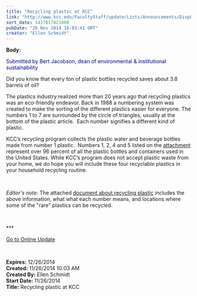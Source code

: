 ```yaml
---
title: "Recycling plastic at KCC"
link: "http://www.kcc.edu/FacultyStaff/update/Lists/Announcements/DispForm.aspx?ID=1749"
sort_date: 1417017821000
pubDate: "26 Nov 2014 16:03:41 GMT"
creator: "Ellen Schmidt"
---
```


<div><b>Body:</b> <div class="ExternalClass0881555AB8014E05B2128F4DBA577176"><p><span style="color:darkblue">​Submitted by Bert Jacobson, dean of environmental &amp; institutional sustainability</span></p>
<p><span style="color:darkblue"></span>Did you know that every ton of plastic bottles recycled saves about 3.8 barrels of oil?</p>
<p>The plastics industry realized more than 20 years ago that recycling plastics was an eco-friendly endeavor. Back in 1988 a numbering system was created to make the sorting of the different plastics easier for everyone. The numbers 1 to 7 are surrounded by the circle of triangles, usually at the bottom of the plastic article.  Each number signifies a different kind of plastic. </p>
<p>KCC’s recycling program collects the plastic water and beverage bottles made from number 1 plastic.  Numbers 1, 2, 4 and 5 listed on the <a href="/FacultyStaff/update/Documents/Plastic-Recycling1.pdf">attachment</a> represent over 96 percent of all the plastic bottles and containers used in the United States. While KCC’s program does not accept plastic waste from your home, we do hope you will include these four recyclable plastics in your household recycling routine.</p>
<p style="color:#ec008c"> </p>
<p><em>Editor's note</em>: The attached <a href="/FacultyStaff/update/Documents/Plastic-Recycling1.pdf">document about recycling plastic</a> includes the above information, what what each number means, and locations where some of the &quot;rare&quot; plastics can be recycled. <br /></p>
<p> </p>
<p>***</p>
<p><a href="/address">Go to Online Update</a></p>
<p> </p></div></div>
<div><b>Expires:</b> 12/26/2014</div>
<div><b>Created:</b> 11/26/2014 10:03 AM</div>
<div><b>Created By:</b> Ellen Schmidt</div>
<div><b>Start Date:</b> 11/26/2014</div>
<div><b>Title:</b> Recycling plastic at KCC</div>

